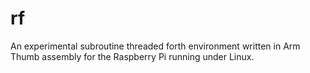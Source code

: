 rf
==

An experimental subroutine threaded forth environment written in Arm Thumb assembly for the Raspberry Pi running under Linux.
